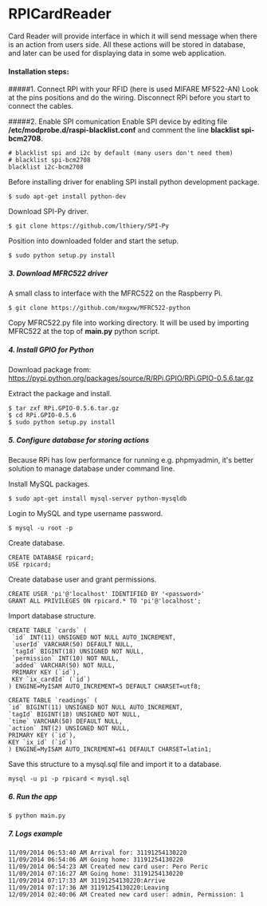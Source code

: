 RPICardReader
=============
Card Reader will provide interface in which it will send message when there is an action from users side. All these actions will be stored in database, and later can be used for displaying data in some web application.

#### Installation steps:
#####1. Connect RPI with your RFID (here is used MIFARE MF522-AN)
Look at the pins positions and do the wiring. Disconnect RPi before you start to connect the cables.

#####2. Enable SPI comunication
Enable SPI device by editing file **/etc/modprobe.d/raspi-blacklist.conf** and comment the line **blacklist spi-bcm2708**.
```
# blacklist spi and i2c by default (many users don't need them)
# blacklist spi-bcm2708
blacklist i2c-bcm2708
```
Before installing driver for enabling SPI install python development package.

``` $ sudo apt-get install python-dev ```

Download SPI-Py driver.

``` $ git clone https://github.com/lthiery/SPI-Py	```

Position into downloaded folder and start the setup.

``` $ sudo python setup.py install ```

##### 3. Download MFRC522 driver

A small class to interface with the MFRC522 on the Raspberry Pi.

``` $ git clone https://github.com/mxgxw/MFRC522-python ```

Copy MFRC522.py file into working directory. It will be used by importing MFRC522 at the top of **main.py** python script.

##### 4. Install GPIO for Python

Download package from:	https://pypi.python.org/packages/source/R/RPi.GPIO/RPi.GPIO-0.5.6.tar.gz

Extract the package and install.
``` 
$ tar zxf RPi.GPIO-0.5.6.tar.gz
$ cd RPi.GPIO-0.5.6
$ sudo python setup.py install
```
##### 5. Configure database for storing actions

Because RPi has low performance for running e.g. phpmyadmin, it's better solution to manage database under command line.

Install MySQL packages.

``` $ sudo apt-get install mysql-server python-mysqldb ``` 

Login to MySQL and type username password.

``` $ mysql -u root -p  ```

Create database.
``` 
CREATE DATABASE rpicard;
USE rpicard;
``` 
Create database user and grant permissions.

``` 
CREATE USER 'pi'@'localhost' IDENTIFIED BY '<password>'
GRANT ALL PRIVILEGES ON rpicard.* TO 'pi'@'localhost';
``` 

Import database structure.

``` 
CREATE TABLE `cards` (
 `id` INT(11) UNSIGNED NOT NULL AUTO_INCREMENT,
 `userId` VARCHAR(50) DEFAULT NULL,
 `tagId` BIGINT(18) UNSIGNED NOT NULL,
 `permission` INT(10) NOT NULL,
 `added` VARCHAR(50) NOT NULL,
 PRIMARY KEY (`id`),
 KEY `ix_cardId` (`id`)
) ENGINE=MyISAM AUTO_INCREMENT=5 DEFAULT CHARSET=utf8;
 
CREATE TABLE `readings` (
`id` BIGINT(11) UNSIGNED NOT NULL AUTO_INCREMENT,
`tagId` BIGINT(18) UNSIGNED NOT NULL,
`time` VARCHAR(50) DEFAULT NULL,
`action` INT(2) UNSIGNED NOT NULL,
PRIMARY KEY (`id`),
KEY `ix_id` (`id`)
) ENGINE=MyISAM AUTO_INCREMENT=61 DEFAULT CHARSET=latin1;
``` 

Save this structure to a mysql.sql file and import it to a database.

``` 
mysql -u pi -p rpicard < mysql.sql
``` 

##### 6. Run the app

``` $ python main.py ```


##### 7. Logs example

``` 
11/09/2014 06:53:40 AM Arrival for: 31191254130220
11/09/2014 06:54:06 AM Going home: 31191254130220
11/09/2014 06:54:23 AM Created new card user: Pero Peric
11/09/2014 07:16:27 AM Going home: 31191254130220
11/09/2014 07:17:33 AM 31191254130220:Arrive
11/09/2014 07:17:36 AM 31191254130220:Leaving
12/09/2014 02:40:06 AM Created new card user: admin, Permission: 1
``` 


